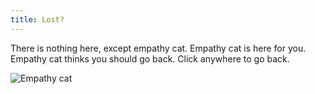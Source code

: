 ```yaml
---
title: Lost?
---
```

<script>document.onclick = ()=>{history.go(-1);};</script>
There is nothing here, except empathy cat. Empathy cat is here for you. Empathy cat thinks you should go back. Click anywhere to go back.

![Empathy cat](https://encrypted-tbn0.gstatic.com/images?q=tbn:ANd9GcQcWB7WN63Hm9d71cd3hjcbCl43Jsdusf9qwQ&usqp=CAU)